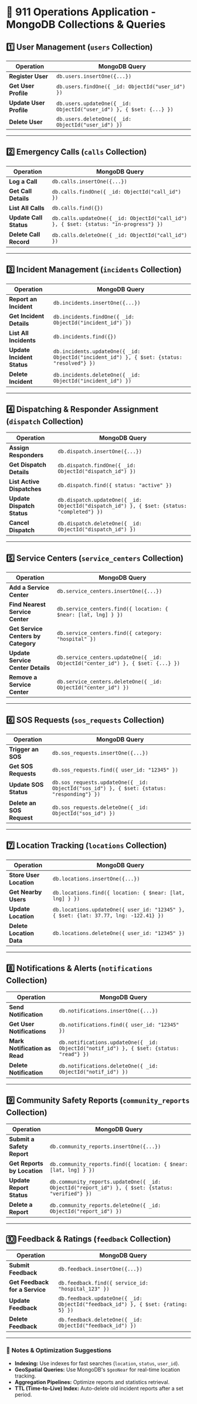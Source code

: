 # 📌 911 Operations Application - MongoDB Collections & Queries

## 1️⃣ User Management (`users` Collection)

| Operation               | MongoDB Query                                                       |
| ----------------------- | ------------------------------------------------------------------- |
| **Register User**       | `db.users.insertOne({...})`                                         |
| **Get User Profile**    | `db.users.findOne({ _id: ObjectId("user_id") })`                    |
| **Update User Profile** | `db.users.updateOne({ _id: ObjectId("user_id") }, { $set: {...} })` |
| **Delete User**         | `db.users.deleteOne({ _id: ObjectId("user_id") })`                  |

---

## 2️⃣ Emergency Calls (`calls` Collection)

| Operation              | MongoDB Query                                                                         |
| ---------------------- | ------------------------------------------------------------------------------------- |
| **Log a Call**         | `db.calls.insertOne({...})`                                                           |
| **Get Call Details**   | `db.calls.findOne({ _id: ObjectId("call_id") })`                                      |
| **List All Calls**     | `db.calls.find({})`                                                                   |
| **Update Call Status** | `db.calls.updateOne({ _id: ObjectId("call_id") }, { $set: {status: "in-progress"} })` |
| **Delete Call Record** | `db.calls.deleteOne({ _id: ObjectId("call_id") })`                                    |

---

## 3️⃣ Incident Management (`incidents` Collection)

| Operation                  | MongoDB Query                                                                              |
| -------------------------- | ------------------------------------------------------------------------------------------ |
| **Report an Incident**     | `db.incidents.insertOne({...})`                                                            |
| **Get Incident Details**   | `db.incidents.findOne({ _id: ObjectId("incident_id") })`                                   |
| **List All Incidents**     | `db.incidents.find({})`                                                                    |
| **Update Incident Status** | `db.incidents.updateOne({ _id: ObjectId("incident_id") }, { $set: {status: "resolved"} })` |
| **Delete Incident**        | `db.incidents.deleteOne({ _id: ObjectId("incident_id") })`                                 |

---

## 4️⃣ Dispatching & Responder Assignment (`dispatch` Collection)

| Operation                  | MongoDB Query                                                                              |
| -------------------------- | ------------------------------------------------------------------------------------------ |
| **Assign Responders**      | `db.dispatch.insertOne({...})`                                                             |
| **Get Dispatch Details**   | `db.dispatch.findOne({ _id: ObjectId("dispatch_id") })`                                    |
| **List Active Dispatches** | `db.dispatch.find({ status: "active" })`                                                   |
| **Update Dispatch Status** | `db.dispatch.updateOne({ _id: ObjectId("dispatch_id") }, { $set: {status: "completed"} })` |
| **Cancel Dispatch**        | `db.dispatch.deleteOne({ _id: ObjectId("dispatch_id") })`                                  |

---

## 5️⃣ Service Centers (`service_centers` Collection)

| Operation                           | MongoDB Query                                                                   |
| ----------------------------------- | ------------------------------------------------------------------------------- |
| **Add a Service Center**            | `db.service_centers.insertOne({...})`                                           |
| **Find Nearest Service Center**     | `db.service_centers.find({ location: { $near: [lat, lng] } })`                  |
| **Get Service Centers by Category** | `db.service_centers.find({ category: "hospital" })`                             |
| **Update Service Center Details**   | `db.service_centers.updateOne({ _id: ObjectId("center_id") }, { $set: {...} })` |
| **Remove a Service Center**         | `db.service_centers.deleteOne({ _id: ObjectId("center_id") })`                  |

---

## 6️⃣ SOS Requests (`sos_requests` Collection)

| Operation                 | MongoDB Query                                                                              |
| ------------------------- | ------------------------------------------------------------------------------------------ |
| **Trigger an SOS**        | `db.sos_requests.insertOne({...})`                                                         |
| **Get SOS Requests**      | `db.sos_requests.find({ user_id: "12345" })`                                               |
| **Update SOS Status**     | `db.sos_requests.updateOne({ _id: ObjectId("sos_id") }, { $set: {status: "responding"} })` |
| **Delete an SOS Request** | `db.sos_requests.deleteOne({ _id: ObjectId("sos_id") })`                                   |

---

## 7️⃣ Location Tracking (`locations` Collection)

| Operation                | MongoDB Query                                                                        |
| ------------------------ | ------------------------------------------------------------------------------------ |
| **Store User Location**  | `db.locations.insertOne({...})`                                                      |
| **Get Nearby Users**     | `db.locations.find({ location: { $near: [lat, lng] } })`                             |
| **Update Location**      | `db.locations.updateOne({ user_id: "12345" }, { $set: {lat: 37.77, lng: -122.41} })` |
| **Delete Location Data** | `db.locations.deleteOne({ user_id: "12345" })`                                       |

---

## 8️⃣ Notifications & Alerts (`notifications` Collection)

| Operation                     | MongoDB Query                                                                           |
| ----------------------------- | --------------------------------------------------------------------------------------- |
| **Send Notification**         | `db.notifications.insertOne({...})`                                                     |
| **Get User Notifications**    | `db.notifications.find({ user_id: "12345" })`                                           |
| **Mark Notification as Read** | `db.notifications.updateOne({ _id: ObjectId("notif_id") }, { $set: {status: "read"} })` |
| **Delete Notification**       | `db.notifications.deleteOne({ _id: ObjectId("notif_id") })`                             |

---

## 9️⃣ Community Safety Reports (`community_reports` Collection)

| Operation                   | MongoDB Query                                                                                    |
| --------------------------- | ------------------------------------------------------------------------------------------------ |
| **Submit a Safety Report**  | `db.community_reports.insertOne({...})`                                                          |
| **Get Reports by Location** | `db.community_reports.find({ location: { $near: [lat, lng] } })`                                 |
| **Update Report Status**    | `db.community_reports.updateOne({ _id: ObjectId("report_id") }, { $set: {status: "verified"} })` |
| **Delete a Report**         | `db.community_reports.deleteOne({ _id: ObjectId("report_id") })`                                 |

---

## 🔟 Feedback & Ratings (`feedback` Collection)

| Operation                      | MongoDB Query                                                                    |
| ------------------------------ | -------------------------------------------------------------------------------- |
| **Submit Feedback**            | `db.feedback.insertOne({...})`                                                   |
| **Get Feedback for a Service** | `db.feedback.find({ service_id: "hospital_123" })`                               |
| **Update Feedback**            | `db.feedback.updateOne({ _id: ObjectId("feedback_id") }, { $set: {rating: 5} })` |
| **Delete Feedback**            | `db.feedback.deleteOne({ _id: ObjectId("feedback_id") })`                        |

---

### 🚀 **Notes & Optimization Suggestions**

- **Indexing:** Use indexes for fast searches (`location`, `status`, `user_id`).
- **GeoSpatial Queries:** Use MongoDB's `$geoNear` for real-time location tracking.
- **Aggregation Pipelines:** Optimize reports and statistics retrieval.
- **TTL (Time-to-Live) Index:** Auto-delete old incident reports after a set period.
